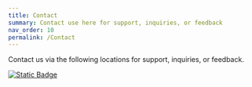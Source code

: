 ```yaml
---
title: Contact
summary: Contact use here for support, inquiries, or feedback
nav_order: 10
permalink: /Contact
---
```



Contact us via the following locations for support, inquiries, or feedback.

[![Static Badge](https://img.shields.io/badge/The%20Back%20Room-black?style=plastic&logo=discord&logoColor=white&logoSize=auto&label=Discord&labelColor=7289da&color=black)](https://discord.gg/Yxj2t8ZbvX)


